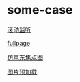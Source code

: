 # some-case
[滚动监听](https://move-up.github.io/some-case/some-case/滚动监听/index.html)

[fullpage](https://move-up.github.io/some-case/fullage/fullage1.html)

[仿京东焦点图](https://move-up.github.io/some-case/%E4%BA%AC%E4%B8%9C%E7%84%A6%E7%82%B9%E5%9B%BE/index.html)
 
[图片预加载](https://move-up.github.io/some-case/%E5%9B%BE%E7%89%87%E9%A2%84%E5%8A%A0%E8%BD%BD/index.html)

